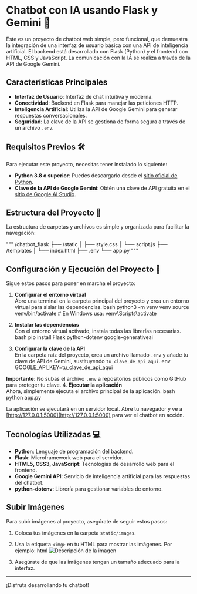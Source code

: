 # Chatbot con IA usando Flask y Gemini 🤖

Este es un proyecto de chatbot web simple, pero funcional, que demuestra la integración de una interfaz de usuario básica con una API de inteligencia artificial. El backend está desarrollado con Flask (Python) y el frontend con HTML, CSS y JavaScript. La comunicación con la IA se realiza a través de la API de Google Gemini.

## Características Principales

- **Interfaz de Usuario**: Interfaz de chat intuitiva y moderna.
- **Conectividad**: Backend en Flask para manejar las peticiones HTTP.
- **Inteligencia Artificial**: Utiliza la API de Google Gemini para generar respuestas conversacionales.
- **Seguridad**: La clave de la API se gestiona de forma segura a través de un archivo `.env`.

## Requisitos Previos 🛠️
Para ejecutar este proyecto, necesitas tener instalado lo siguiente:
- **Python 3.8 o superior**: Puedes descargarlo desde el [sitio oficial de Python](https://www.python.org/downloads/).
- **Clave de la API de Google Gemini**: Obtén una clave de API gratuita en el [sitio de Google AI Studio](https://ai.google/studio/).

## Estructura del Proyecto 📂
La estructura de carpetas y archivos es simple y organizada para facilitar la navegación:

<!-- codigo -->
"""
/chatbot_flask
├── /static
│   ├── style.css
│   └── script.js
├── /templates
│   └── index.html
├── .env
└── app.py
"""



## Configuración y Ejecución del Proyecto 🚀
Sigue estos pasos para poner en marcha el proyecto:
1. **Configurar el entorno virtual**  
   Abre una terminal en la carpeta principal del proyecto y crea un entorno virtual para aislar las dependencias.
bash
   python3 -m venv venv
   source venv/bin/activate  # En Windows usa: venv\Scripts\activate


2. **Instalar las dependencias**  
   Con el entorno virtual activado, instala todas las librerías necesarias.
bash
   pip install Flask python-dotenv google-generativeai


3. **Configurar la clave de la API**  
   En la carpeta raíz del proyecto, crea un archivo llamado `.env` y añade tu clave de API de Gemini, sustituyendo `tu_clave_de_api_aqui`.
env
   GOOGLE_API_KEY=tu_clave_de_api_aqui



**Importante**: No subas el archivo `.env` a repositorios públicos como GitHub para proteger tu clave.
4. **Ejecutar la aplicación**  
   Ahora, simplemente ejecuta el archivo principal de la aplicación.
bash
   python app.py



La aplicación se ejecutará en un servidor local. Abre tu navegador y ve a [http://127.0.0.1:5000](http://127.0.0.1:5000) para ver el chatbot en acción.
## Tecnologías Utilizadas 💻
- **Python**: Lenguaje de programación del backend.
- **Flask**: Microframework web para el servidor.
- **HTML5, CSS3, JavaScript**: Tecnologías de desarrollo web para el frontend.
- **Google Gemini API**: Servicio de inteligencia artificial para las respuestas del chatbot.
- **python-dotenv**: Librería para gestionar variables de entorno.
## Subir Imágenes
Para subir imágenes al proyecto, asegúrate de seguir estos pasos:
1. Coloca tus imágenes en la carpeta `static/images`.
2. Usa la etiqueta `<img>` en tu HTML para mostrar las imágenes. Por ejemplo:
html
   <img src="{{ url_for('static', filename='images/tu_imagen.jpg') }}" alt="Descripción de la imagen">



  
3. Asegúrate de que las imágenes tengan un tamaño adecuado para la interfaz.
---
¡Disfruta desarrollando tu chatbot!